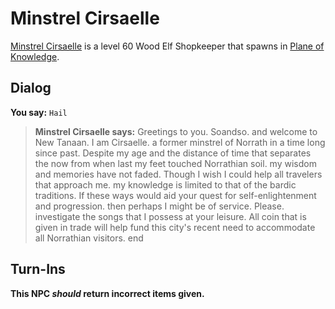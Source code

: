 # Minstrel Cirsaelle



[Minstrel Cirsaelle](/npc/202230) is a level 60 Wood Elf Shopkeeper that spawns in [Plane of Knowledge](/zone/202).



## Dialog

**You say:** `Hail`



>**Minstrel Cirsaelle says:** Greetings to you. Soandso. and welcome to New Tanaan. I am Cirsaelle. a former minstrel of Norrath in a time long since past. Despite my age and the distance of time that separates the now from when last my feet touched Norrathian soil. my wisdom and memories have not faded. Though I wish I could help all travelers that approach me. my knowledge is limited to that of the bardic traditions. If these ways would aid your quest for self-enlightenment and progression. then perhaps I might be of service. Please. investigate the songs that I possess at your leisure. All coin that is given in trade will help fund this city's recent need to accommodate all Norrathian visitors.
end



## Turn-Ins



**This NPC *should* return incorrect items given.**





